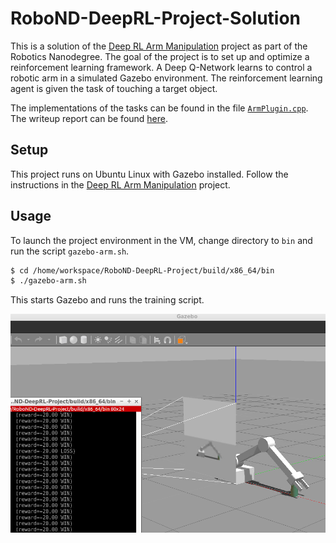 
# RoboND-DeepRL-Project-Solution

This is a solution of the [Deep RL Arm Manipulation](https://github.com/udacity/RoboND-DeepRL-Project) project as part of the Robotics Nanodegree. The goal of the project is to set up and optimize a reinforcement learning framework. A Deep Q-Network learns to control a robotic arm in a simulated Gazebo environment. The reinforcement learning agent is given the task of touching a target object.

The implementations of the tasks can be found in the file [`ArmPlugin.cpp`](gazebo/ArmPlugin.cpp). The writeup report can be found [here](writeup/writeup_deep_rl.pdf).

## Setup
This project runs on Ubuntu Linux with Gazebo installed. Follow the instructions in the [Deep RL Arm Manipulation](https://github.com/udacity/RoboND-DeepRL-Project) project.

## Usage
To launch the project environment in the VM, change directory to `bin` and run the script `gazebo-arm.sh`. 

``` bash
$ cd /home/workspace/RoboND-DeepRL-Project/build/x86_64/bin
$ ./gazebo-arm.sh
```
This starts Gazebo and runs the training script.

<img src="screenshot_rl_arm.PNG">
